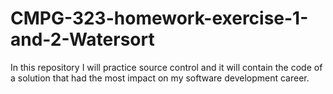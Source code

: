 # CMPG-323-homework-exercise-1-and-2-Watersort
In this repository I will practice source control and it will contain the code of a solution that had the most impact on my software development career.
